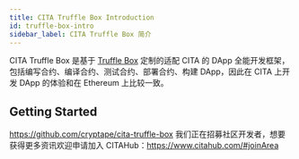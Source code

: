 ```yaml
---
title: CITA Truffle Box Introduction
id: truffle-box-intro
sidebar_label: CITA Truffle Box 简介
---
```


CITA Truffle Box 是基于 [Truffle Box](https://github.com/truffle-box) 定制的适配 CITA 的 DApp 全能开发框架，包括编写合约、编译合约、测试合约、部署合约、构建 DApp，因此在 CITA 上开发 DApp 的体验和在 Ethereum 上比较一致。


## Getting Started

https://github.com/cryptape/cita-truffle-box
我们正在招募社区开发者，想要获得更多资讯欢迎申请加入 CITAHub：https://www.citahub.com/#joinArea



